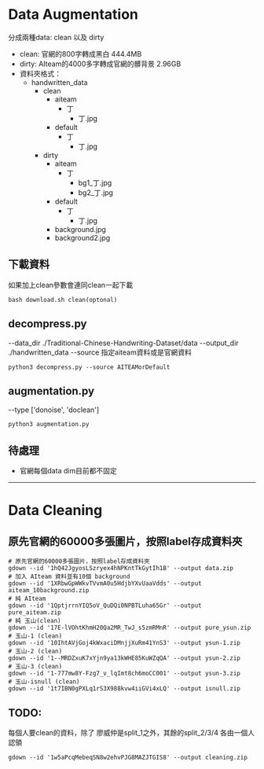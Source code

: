 # Data Augmentation
分成兩種data: clean 以及 dirty
* clean: 官網的800字轉成黑白 444.4MB
* dirty: AIteam的4000多字轉成官網的髒背景 2.96GB
* 資料夾格式：
    * handwritten_data
        * clean
            * aiteam
                * 丁
                    * 丁.jpg
            * default
                * 丁
                    * 丁.jpg
        * dirty
            * aiteam
                * 丁
                    * bg1_丁.jpg
                    * bg2_丁.jpg
            * default
                * 丁
                    * 丁.jpg
            * background.jpg
            * background2.jpg

## 下載資料
如果加上clean參數會連同clean一起下載
```shell
bash download.sh clean(optonal)
```


## decompress.py
--data_dir ./Traditional-Chinese-Handwriting-Dataset/data
--output_dir ./handwritten_data
--source 指定aiteam資料或是官網資料
```shell
python3 decompress.py --source AITEAMorDefault
```
## augmentation.py
--type ['donoise', 'doclean']
```shell
python3 augmentation.py
```

## 待處理
* 官網每個data dim目前都不固定


---
# Data Cleaning

## 原先官網的60000多張圖片，按照label存成資料夾
```
# 原先官網的60000多張圖片，按照label存成資料夾
gdown --id '1hQ42JgyosLSzryex4hNPKntTkGytIh1B' --output data.zip
# 加入 AIteam 資料並有10個 background
gdown --id '1XRbwGpWWkvTVvmA0u5HdjbYXvUaaVdds' --output aiteam_10background.zip
# 純 AIteam
gdown --id '1QptjrrnYIQ5oV_QuDQi0NPBTLuha65Gr' --output pure_aiteam.zip
# 純 玉山(clean)
gdown --id '17E-lVOhtKhmH20Qa2MR_TwJ_s5zmRMnR' --output pure_ysun.zip
# 玉山-1 (clean)
gdown --id '10IhtAVjGoj4kWxaciDMnjjXuRm41YnS3' --output ysun-1.zip
# 玉山-2 (clean)
gdown --id '1--MRDZxuK7xYjn9ya13kWHE85KuWZqQA' --output ysun-2.zip
# 玉山-3 (clean)
gdown --id '1-777mw8Y-Fzg7_v_lqImt8ch6moCC001' --output ysun-3.zip
# 玉山-isnull (clean)
gdown --id '1t7IBN0gPXLq1rS3X988kvw4iiGVi4xLQ' --output isnull.zip

```

## TODO: 
每個人要clean的資料，除了 廖威仲是split_1之外，其餘的split_2/3/4 各由一個人認領
```
gdown --id '1w5aPcqMebeqSN8w2ehvPJG8MAZJTGIS8' --output cleaning.zip
```
